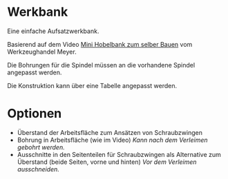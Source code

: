 # Werkbank
Eine einfache Aufsatzwerkbank.

Basierend auf dem Video [Mini Hobelbank zum selber 
Bauen](https://www.youtube.com/watch?v=Kl4wZBgf0S8) vom Werkzeughandel Meyer.

Die Bohrungen für die Spindel müssen an die vorhandene Spindel angepasst 
werden.

Die Konstruktion kann über eine Tabelle angepasst werden.

# Optionen

 -  Überstand der Arbeitsfläche zum Ansätzen von Schraubzwingen
 -  Bohrung in Arbeitsfläche (wie im Video) *Kann nach dem Verleimen gebohrt 
    werden.*
 -  Ausschnitte in den Seitenteilen für Schraubzwingen als Alternative zum 
    Überstand (beide Seiten, vorne und hinten) *Vor dem Verleimen 
    ausschneiden.*
